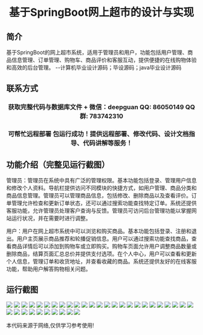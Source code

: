 <p><h1 align="center">基于SpringBoot网上超市的设计与实现</h1></p>

## 简介
基于SpringBoot的网上超市系统，适用于管理员和用户，功能包括用户管理、商品信息管理、订单管理、购物车、商品评价和客服互动，提供便捷的在线购物体验和高效的后台管理。    --计算机毕业设计源码；毕设源码；java毕业设计源码


## 联系方式
<p><h3 align="center">获取完整代码与数据库文件 + 微信：deepguan QQ: 86050149 QQ群: 783742310</h3></p>
<p><h3 align="center">可帮忙远程部署 包运行成功！提供远程部署、修改代码、设计文档指导、代码讲解等服务！</h3></p>

## 功能介绍（完整见运行截图）
管理员：管理员在系统中具有广泛的管理权限。基本功能包括登录、管理用户信息和修改个人资料。导航栏提供访问不同模块的快捷方式，如用户管理、商品分类和商品信息管理。管理员可以管理商品信息，包括修改、删除商品以及查看评价。订单管理允许检查和更新订单状态，还可以通过搜索功能查找特定订单。系统还提供客服功能，允许管理员处理客户查询与反馈。管理员可访问后台管理功能以掌握网站运行状况，并在需要时进行调整。

用户：用户在网上超市系统中可以浏览和购买商品。基本功能包括登录、注册和退出。用户主页展示商品推荐和轮播促销信息。用户可以通过搜索功能查找商品，查看商品详情后可以添加到购物车或立即购买。购物车页面允许用户调整商品数量或删除商品，结算页面汇总总价并提供支付选项。在个人中心，用户可以查看和更新个人信息，管理订单和收货地址，并查看收藏的商品。系统还提供友好的在线客服功能，帮助用户解答购物相关问题。


## 运行截图
![](img/001.jpg)
![](img/002.jpg)
![](img/003.jpg)
![](img/004.jpg)
![](img/005.jpg)
![](img/006.jpg)
![](img/007.jpg)
![](img/008.jpg)
![](img/009.jpg)
![](img/010.jpg)
![](img/011.jpg)
![](img/012.jpg)
![](img/013.jpg)
![](img/014.jpg)
![](img/015.jpg)
![](img/016.jpg)
![](img/017.jpg)
![](img/018.jpg)
![](img/019.jpg)
![](img/020.jpg)
![](img/021.jpg)
![](img/022.jpg)
![](img/023.jpg)
![](img/024.jpg)
![](img/025.jpg)
![](img/026.jpg)
![](img/027.jpg)
![](img/028.jpg)
![](img/029.jpg)
![](img/030.jpg)
![](img/031.jpg)
![](img/032.jpg)
![](img/033.jpg)
![](img/034.jpg)
![](img/035.jpg)

<p>本代码来源于网络,仅供学习参考使用!</p>
